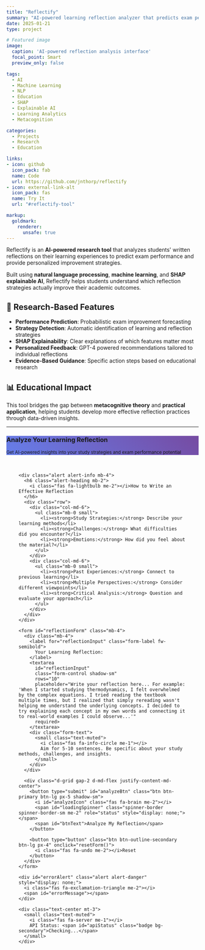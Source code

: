 ```yaml
---
title: "Reflectify"
summary: "AI-powered learning reflection analyzer that predicts exam performance and provides personalized improvement strategies."
date: 2025-01-21
type: project

# Featured image
image:
  caption: 'AI-powered reflection analysis interface'
  focal_point: Smart
  preview_only: false

tags:
  - AI
  - Machine Learning  
  - NLP
  - Education
  - SHAP
  - Explainable AI
  - Learning Analytics
  - Metacognition

categories:
  - Projects
  - Research
  - Education

links:
- icon: github
  icon_pack: fab
  name: Code
  url: https://github.com/jnthorp/reflectify
- icon: external-link-alt
  icon_pack: fas
  name: Try It
  url: "#reflectify-tool"

markup:
  goldmark:
    renderer:
      unsafe: true
---
```


Reflectify is an **AI-powered research tool** that analyzes students' written reflections on their learning experiences to predict exam performance and provide personalized improvement strategies.

Built using **natural language processing**, **machine learning**, and **SHAP explainable AI**, Reflectify helps students understand which reflection strategies actually improve their academic outcomes.

## 🔬 Research-Based Features

- **Performance Prediction**: Probabilistic exam improvement forecasting
- **Strategy Detection**: Automatic identification of learning and reflection strategies  
- **SHAP Explainability**: Clear explanations of which features matter most
- **Personalized Feedback**: GPT-4 powered recommendations tailored to individual reflections
- **Evidence-Based Guidance**: Specific action steps based on educational research

## 📊 Educational Impact

This tool bridges the gap between **metacognitive theory** and **practical application**, helping students develop more effective reflection practices through data-driven insights.

---

<div id="reflectify-tool">

<link href="https://cdnjs.cloudflare.com/ajax/libs/bootstrap/5.3.0/css/bootstrap.min.css" rel="stylesheet">
<link href="https://cdnjs.cloudflare.com/ajax/libs/font-awesome/6.4.0/css/all.min.css" rel="stylesheet">

<div class="card shadow-lg border-0 mb-5">
  <div class="card-header text-white" style="background: linear-gradient(45deg, #667eea, #764ba2);">
    <h3 class="card-title mb-0 d-flex align-items-center">
      <i class="fas fa-microscope me-3"></i>
      Analyze Your Learning Reflection
    </h3>
    <small class="opacity-75 mt-2 d-block">Get AI-powered insights into your study strategies and exam performance potential</small>
  </div>
  <div class="card-body p-4">
    
    <div class="alert alert-info mb-4">
      <h6 class="alert-heading mb-2">
        <i class="fas fa-lightbulb me-2"></i>How to Write an Effective Reflection
      </h6>
      <div class="row">
        <div class="col-md-6">
          <ul class="mb-0 small">
            <li><strong>Study Strategies:</strong> Describe your learning methods</li>
            <li><strong>Challenges:</strong> What difficulties did you encounter?</li>
            <li><strong>Emotions:</strong> How did you feel about the material?</li>
          </ul>
        </div>
        <div class="col-md-6">
          <ul class="mb-0 small">
            <li><strong>Past Experiences:</strong> Connect to previous learning</li>
            <li><strong>Multiple Perspectives:</strong> Consider different viewpoints</li>
            <li><strong>Critical Analysis:</strong> Question and evaluate your approach</li>
          </ul>
        </div>
      </div>
    </div>

    <form id="reflectionForm" class="mb-4">
      <div class="mb-4">
        <label for="reflectionInput" class="form-label fw-semibold">
          Your Learning Reflection:
        </label>
        <textarea 
          id="reflectionInput" 
          class="form-control shadow-sm" 
          rows="10" 
          placeholder="Write your reflection here... For example: 'When I started studying thermodynamics, I felt overwhelmed by the complex equations. I tried reading the textbook multiple times, but I realized that simply rereading wasn't helping me understand the underlying concepts. I decided to try explaining each concept in my own words and connecting it to real-world examples I could observe...'"
          required>
        </textarea>
        <div class="form-text">
          <small class="text-muted">
            <i class="fas fa-info-circle me-1"></i>
            Aim for 5-10 sentences. Be specific about your study methods, challenges, and insights.
          </small>
        </div>
      </div>
      
      <div class="d-grid gap-2 d-md-flex justify-content-md-center">
        <button type="submit" id="analyzeBtn" class="btn btn-primary btn-lg px-5 shadow-sm">
          <i id="analyzeIcon" class="fas fa-brain me-2"></i>
          <span id="loadingSpinner" class="spinner-border spinner-border-sm me-2" role="status" style="display: none;"></span>
          <span id="btnText">Analyze My Reflection</span>
        </button>
        
        <button type="button" class="btn btn-outline-secondary btn-lg px-4" onclick="resetForm()">
          <i class="fas fa-undo me-2"></i>Reset
        </button>
      </div>
    </form>
    
    <div id="errorAlert" class="alert alert-danger" style="display: none;">
      <i class="fas fa-exclamation-triangle me-2"></i>
      <span id="errorMessage"></span>
    </div>
    
    <div class="text-center mt-3">
      <small class="text-muted">
        <i class="fas fa-server me-1"></i>
        API Status: <span id="apiStatus" class="badge bg-secondary">Checking...</span>
      </small>
    </div>
    
  </div>
</div>

<div id="results" style="display: none;">
</div>

</div>

<script src="/js/reflectify_hugo.js"></script>
<script src="https://cdnjs.cloudflare.com/ajax/libs/bootstrap/5.3.0/js/bootstrap.bundle.min.js"></script>

<style>
.card-body {
  padding: 2rem;
}

.form-control:focus {
  border-color: #667eea;
  box-shadow: 0 0 0 0.2rem rgba(102, 126, 234, 0.25);
}

.btn-primary {
  background: linear-gradient(45deg, #667eea, #764ba2);
  border: none;
}

.btn-primary:hover {
  background: linear-gradient(45deg, #5a67d8, #6b46c1);
  transform: translateY(-1px);
}

@media (max-width: 768px) {
  .card-body {
    padding: 1rem;
  }
}
</style>

